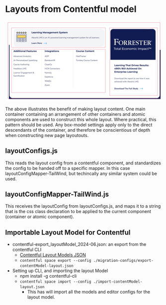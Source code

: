# Layouts from Contentful model
![ComplexLayout](https://raw.githubusercontent.com/augurone/contenful-layout/refs/heads/main/LayoutContainerExample.png)


The above illustrates the benefit of making layout content. One main container containing an arrangement of other containers and atomic components are used to construct this whole layout. Where practical, this pattern should be used. Any box-model settings apply only to the direct descendants of the container, and therefore be conscientious of depth when constructing new page layoutouts.

## layoutConfigs.js
This reads the layout config from a contentful component, and standardizes the config to be handed off to a specific mapper. In this case layoutConfigMapper-TailWind, but techincally any similar system could be used.

## layoutConfigMapper-TailWind.js
This receives the layoutConfig from layoutConfigs.js, and maps it to a string that is the css class declaration to be applied to the current component (container or atomic component).

## Importable Layout Model for Contentful
- contentful-export_layoutModel_2024-06.json: an export from the contentful CLI
  - [Contentful Layout Models JSON](https://github.com/augurone/contenful-layout/blob/main/contentful-layout-contentype_editorinterfaces.json)
  - `contentful space export --config ./migration-configs/export-contentModel-layout.json`
- Setting up CLI, and importing the layout Model
  - npm install -g contentful-cli
  - `contentful space import --config ./import-contentModel-layout.json`
    - This has will import all the models and editor configs for the layout model. 
